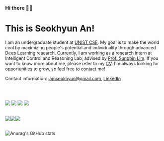 ### Hi there 👋🏻 
# This is Seokhyun An!


I am an undergraduate student at [UNIST CSE](https://www.unist.ac.kr/, "unist link"). My goal is to make the world cool by maximizing people's potential and individuality through advanced Deep Learning research. Currently, I am working as a research intern at Intelligent Control and Reasoning Lab, advised by [Prof. Sungbin Lim](https://sites.google.com/view/sungbin/, "lab link"). If you want to know more about me, please refer to my [CV](https://iamseokhyun.github.io/CV/CV_SeokhyunAn.pdf, "lab link"). I'm always looking for opportunities to grow, so feel free to contact me!

Contact information: iamseokhyun@gmail.com, [LinkedIn](https://www.linkedin.com/in/iamseokhyun/, "lab link") 

<br/>
<br/>


<img src="https://img.shields.io/badge/Python-3766AB?style=flat-square&logo=Python&logoColor=white"/></a>
<img src="https://img.shields.io/badge/Go-11B48A?style=flat-square&logo=Go&logoColor=white"/></a>
<img src="https://img.shields.io/badge/C++-00599C?style=flat-square&logo=C%2B%2B&logoColor=white"/></a>
<img src="https://img.shields.io/badge/C-A8B9CC?style=flat-square&logo=C&logoColor=white"/></a>

<br>
<img src="https://img.shields.io/badge/PyTorch-EE4C2C?style=flat-square&logo=PyTorch&logoColor=white"/></a><img src="https://img.shields.io/badge/Tensorflow-FF6F00?style=flat-square&logo=Tensorflow&logoColor=white"/></a><img src="https://img.shields.io/badge/LaTeX-008080?style=flat-square&logo=LaTeX&logoColor=white"/></a>

<br/>
<br/>

![Anurag's GitHub stats](https://github-readme-stats.vercel.app/api?username=iamseokhyun&show_icons=true&theme=dark)
